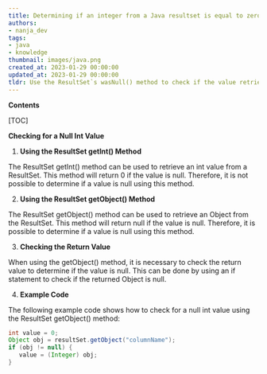 ```yaml
---
title: Determining if an integer from a Java resultset is equal to zero
authors:
- nanja_dev
tags:
- java
- knowledge
thumbnail: images/java.png
created_at: 2023-01-29 00:00:00
updated_at: 2023-01-29 00:00:00
tldr: Use the ResultSet`s wasNull() method to check if the value retrieved from the ResultSet is null.
---
```


**Contents**

[TOC]

**Checking for a Null Int Value**

1. **Using the ResultSet getInt() Method**

The ResultSet getInt() method can be used to retrieve an int value from a ResultSet. This method will return 0 if the value is null. Therefore, it is not possible to determine if a value is null using this method.

2. **Using the ResultSet getObject() Method**

The ResultSet getObject() method can be used to retrieve an Object from the ResultSet. This method will return null if the value is null. Therefore, it is possible to determine if a value is null using this method.

3. **Checking the Return Value**

When using the getObject() method, it is necessary to check the return value to determine if the value is null. This can be done by using an if statement to check if the returned Object is null.

4. **Example Code**

The following example code shows how to check for a null int value using the ResultSet getObject() method:

```java
int value = 0;
Object obj = resultSet.getObject("columnName");
if (obj != null) {
   value = (Integer) obj;
}
```
